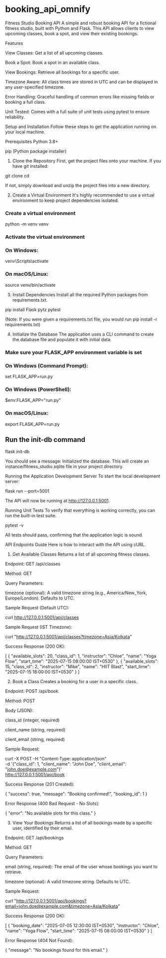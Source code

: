 # booking_api_omnify

Fitness Studio Booking API
A simple and robust booking API for a fictional fitness studio, built with Python and Flask. This API allows clients to view upcoming classes, book a spot, and view their existing bookings.

Features

View Classes: Get a list of all upcoming classes.

Book a Spot: Book a spot in an available class.

View Bookings: Retrieve all bookings for a specific user.

Timezone Aware: All class times are stored in UTC and can be displayed in any user-specified timezone.

Error Handling: Graceful handling of common errors like missing fields or booking a full class.

Unit Tested: Comes with a full suite of unit tests using pytest to ensure reliability.

Setup and Installation
Follow these steps to get the application running on your local machine.

Prerequisites
Python 3.8+

pip (Python package installer)

1. Clone the Repository
First, get the project files onto your machine. If you have git installed:

git clone <repository-url>
cd <project-directory>

If not, simply download and unzip the project files into a new directory.

2. Create a Virtual Environment
It's highly recommended to use a virtual environment to keep project dependencies isolated.

### Create a virtual environment
python -m venv venv

### Activate the virtual environment
### On Windows:
venv\Scripts\activate
### On macOS/Linux:
source venv/bin/activate

3. Install Dependencies
Install all the required Python packages from requirements.txt.

pip install Flask pytz pytest

(Note: If you were given a requirements.txt file, you would run pip install -r requirements.txt)

4. Initialize the Database
The application uses a CLI command to create the database file and populate it with initial data.

### Make sure your FLASK_APP environment variable is set
### On Windows (Command Prompt):
set FLASK_APP=run.py
### On Windows (PowerShell):
$env:FLASK_APP="run.py"
### On macOS/Linux:
export FLASK_APP=run.py

## Run the init-db command
flask init-db

You should see a message: Initialized the database. This will create an instance/fitness_studio.sqlite file in your project directory.

Running the Application
Development Server
To start the local development server:

flask run --port=5001

The API will now be running at http://127.0.0.1:5001.

Running Unit Tests
To verify that everything is working correctly, you can run the built-in test suite.

pytest -v

All tests should pass, confirming that the application logic is sound.

API Endpoints Guide
Here is how to interact with the API using cURL.

1. Get Available Classes
Returns a list of all upcoming fitness classes.

Endpoint: GET /api/classes

Method: GET

Query Parameters:

timezone (optional): A valid timezone string (e.g., America/New_York, Europe/London). Defaults to UTC.

Sample Request (Default UTC):

curl http://127.0.0.1:5001/api/classes

Sample Request (IST Timezone):

curl "http://127.0.0.1:5001/api/classes?timezone=Asia/Kolkata"

Success Response (200 OK):

[
  {
    "available_slots": 20,
    "class_id": 1,
    "instructor": "Chloe",
    "name": "Yoga Flow",
    "start_time": "2025-07-15 08:00:00 IST+0530"
  },
  {
    "available_slots": 15,
    "class_id": 2,
    "instructor": "Mike",
    "name": "HIIT Blast",
    "start_time": "2025-07-15 18:00:00 IST+0530"
  }
]

2. Book a Class
Creates a booking for a user in a specific class.

Endpoint: POST /api/book

Method: POST

Body (JSON):

class_id (integer, required)

client_name (string, required)

client_email (string, required)

Sample Request:

curl -X POST -H "Content-Type: application/json" \
     -d '{"class_id": 1, "client_name": "John Doe", "client_email": "john.doe@example.com"}' \
     http://127.0.0.1:5001/api/book

Success Response (201 Created):

{
  "success": true,
  "message": "Booking confirmed!",
  "booking_id": 1
}

Error Response (400 Bad Request - No Slots):

{
  "error": "No available slots for this class."
}

3. View Your Bookings
Returns a list of all bookings made by a specific user, identified by their email.

Endpoint: GET /api/bookings

Method: GET

Query Parameters:

email (string, required): The email of the user whose bookings you want to retrieve.

timezone (optional): A valid timezone string. Defaults to UTC.

Sample Request:

curl "http://127.0.0.1:5001/api/bookings?email=john.doe@example.com&timezone=Asia/Kolkata"

Success Response (200 OK):

[
  {
    "booking_date": "2025-07-05 12:30:00 IST+0530",
    "instructor": "Chloe",
    "name": "Yoga Flow",
    "start_time": "2025-07-15 08:00:00 IST+0530"
  }
]

Error Response (404 Not Found):

{
  "message": "No bookings found for this email."
}
